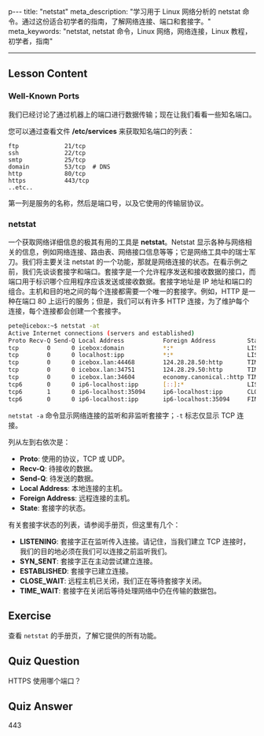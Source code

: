 p---
title: "netstat"
meta_description: "学习用于 Linux 网络分析的 netstat 命令。通过这份适合初学者的指南，了解网络连接、端口和套接字。"
meta_keywords: "netstat, netstat 命令，Linux 网络，网络连接，Linux 教程，初学者，指南"

---

## Lesson Content

### Well-Known Ports

我们已经讨论了通过机器上的端口进行数据传输；现在让我们看看一些知名端口。

您可以通过查看文件 **/etc/services** 来获取知名端口的列表：

```plaintext
ftp             21/tcp
ssh             22/tcp
smtp            25/tcp
domain          53/tcp  # DNS
http            80/tcp
https           443/tcp
..etc..
```

第一列是服务的名称，然后是端口号，以及它使用的传输层协议。

### netstat

一个获取网络详细信息的极其有用的工具是 **netstat**。Netstat 显示各种与网络相关的信息，例如网络连接、路由表、网络接口信息等等；它是网络工具中的瑞士军刀。我们将主要关注 netstat 的一个功能，那就是网络连接的状态。在看示例之前，我们先谈谈套接字和端口。套接字是一个允许程序发送和接收数据的接口，而端口用于标识哪个应用程序应该发送或接收数据。套接字地址是 IP 地址和端口的组合。主机和目的地之间的每个连接都需要一个唯一的套接字。例如，HTTP 是一种在端口 80 上运行的服务；但是，我们可以有许多 HTTP 连接，为了维护每个连接，每个连接都会创建一个套接字。

```bash
pete@icebox:~$ netstat -at
Active Internet connections (servers and established)
Proto Recv-Q Send-Q Local Address           Foreign Address         State
tcp        0      0 icebox:domain           *:*                     LISTEN
tcp        0      0 localhost:ipp           *:*                     LISTEN
tcp        0      0 icebox.lan:44468        124.28.28.50:http       TIME_WAIT
tcp        0      0 icebox.lan:34751        124.28.29.50:http       TIME_WAIT
tcp        0      0 icebox.lan:34604        economy.canonical.:http TIME_WAIT
tcp6       0      0 ip6-localhost:ipp       [::]:*                  LISTEN
tcp6       1      0 ip6-localhost:35094     ip6-localhost:ipp       CLOSE_WAIT
tcp6       0      0 ip6-localhost:ipp       ip6-localhost:35094     FIN_WAIT2
```

`netstat -a` 命令显示网络连接的监听和非监听套接字；`-t` 标志仅显示 TCP 连接。

列从左到右依次是：

- **Proto**: 使用的协议，TCP 或 UDP。
- **Recv-Q**: 待接收的数据。
- **Send-Q**: 待发送的数据。
- **Local Address**: 本地连接的主机。
- **Foreign Address**: 远程连接的主机。
- **State**: 套接字的状态。

有关套接字状态的列表，请参阅手册页，但这里有几个：

- **LISTENING**: 套接字正在监听传入连接。请记住，当我们建立 TCP 连接时，我们的目的地必须在我们可以连接之前监听我们。
- **SYN_SENT**: 套接字正在主动尝试建立连接。
- **ESTABLISHED**: 套接字已建立连接。
- **CLOSE_WAIT**: 远程主机已关闭，我们正在等待套接字关闭。
- **TIME_WAIT**: 套接字在关闭后等待处理网络中仍在传输的数据包。

## Exercise

查看 `netstat` 的手册页，了解它提供的所有功能。

## Quiz Question

HTTPS 使用哪个端口？

## Quiz Answer

443
